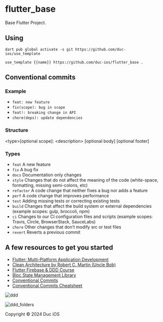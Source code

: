 # flutter_base

Base Flutter Project.

## Using

`dart pub global activate -s git https://github.com/duc-ios/use_template`

`use_template {{name}} https://github.com/duc-ios/flutter_base .`

## Conventional commits

### Example

- `feat: new feature`
- `fix(scope): bug in scope`
- `feat!: breaking change in API`
- `chore(deps): update dependencies`

### Structure

<­typ­e>­[o­ptional scope]: <de­scr­ipt­ion­>
[optional body]
[optional footer]

### Types

- `feat` A new feature
- `fix` A bug fix
- `docs` Docume­ntation only changes
- `style` Changes that do not affect the meaning of the code (white­-space, format­ting, missing semi-c­olons, etc)
- `refactor` A code change that neither fixes a bug nor adds a feature
- `perf` A code change that improves perfor­mance
- `test` Adding missing tests or correcting existing tests
- `build` Changes that affect the build system or external depend­encies (example scopes: gulp, broccoli, npm)
- `ci` Changes to our CI config­uration files and scripts (example scopes: Travis, Circle, Browse­rStack, SauceLabs)
- `chore` Other changes that don’t modify src or test files
- `revert` Reverts a previous commit

## A few resources to get you started

- [Flutter: Multi-Platform Application Development](https://docs.flutter.dev)
- [Clean Architecture by Robert C. Martin (Uncle Bob)](https://blog.cleancoder.com/uncle-bob/2012/08/13/the-clean-architecture.html)
- [Flutter Firebase & DDD Course](https://resocoder.com/category/tutorials/flutter/firebase-ddd)
- [Bloc State Management Library](https://bloclibrary.dev)
- [Conventional Commits](https://www.conventionalcommits.org)
- [Conventional Commits Cheatsheet](https://gist.github.com/qoomon/5dfcdf8eec66a051ecd85625518cfd13#file-conventional-commits-cheatsheet-md)

![ddd](https://github.com/duc-ios/flutter_base/raw/main/ddd.svg)

![ddd_folders](https://github.com/duc-ios/flutter_base/raw/main/ddd_folders.jpg)

Copyright © 2024 Duc iOS
